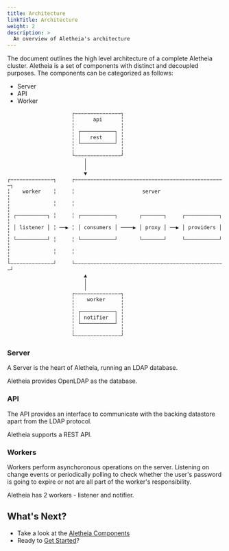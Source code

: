 ```yaml
---
title: Architecture
linkTitle: Architecture
weight: 2
description: >
  An overview of Aletheia's architecture
---
```


The document outlines the high level architecture of a complete Aletheia cluster. Aletheia is a set of components with distinct and decoupled purposes. The components can be categorized as follows: 

- Server
- API
- Worker

```
                     ┌−−−−−−−−−−−−−−−┐
                     ╎      api      ╎
                     ╎               ╎
                     ╎ ┌───────────┐ ╎
                     ╎ │   rest    │ ╎
                     ╎ └───────────┘ ╎
                     ╎               ╎
                     └−−−−−−−−−−−−−−−┘
                         │
                         │
                         ▼
┌−−−−−−−−−−−−−−┐     ┌−−−−−−−−−−−−−−−−−−−−−−−−−−−−−−−−−−−−−−−−−−−−−−−−−┐
╎    worker    ╎     ╎                      server                     ╎
╎              ╎     ╎                                                 ╎
╎ ┌──────────┐ ╎     ╎ ┌───────────┐       ┌───────┐     ┌───────────┐ ╎
╎ │ listener │ ╎ ──▶ ╎ │ consumers │ ────▶ │ proxy │ ──▶ │ providers │ ╎
╎ └──────────┘ ╎     ╎ └───────────┘       └───────┘     └───────────┘ ╎
╎              ╎     ╎                                                 ╎
└−−−−−−−−−−−−−−┘     └−−−−−−−−−−−−−−−−−−−−−−−−−−−−−−−−−−−−−−−−−−−−−−−−−┘
                         ▲
                         │
                         │
                     ┌−−−−−−−−−−−−−−−┐
                     ╎    worker     ╎
                     ╎               ╎
                     ╎ ┌───────────┐ ╎
                     ╎ │ notifier  │ ╎
                     ╎ └───────────┘ ╎
                     ╎               ╎
                     └−−−−−−−−−−−−−−−┘
```

### Server
A Server is the heart of Aletheia, running an LDAP database.

Aletheia provides OpenLDAP as the database.

### API
The API provides an interface to communicate with the backing datastore apart from the LDAP protocol.

Aletheia supports a REST API.


### Workers
Workers perform asynchoronous operations on the server. Listening on change events or periodically polling to check whether the user's password is going to expire or not are all part of the worker's responsibility.

Aletheia has 2 workers - listener and notifier.

## What's Next?

* Take a look at the [Aletheia Components](/docs/components/)
* Ready to [Get Started](/docs/setup/)?